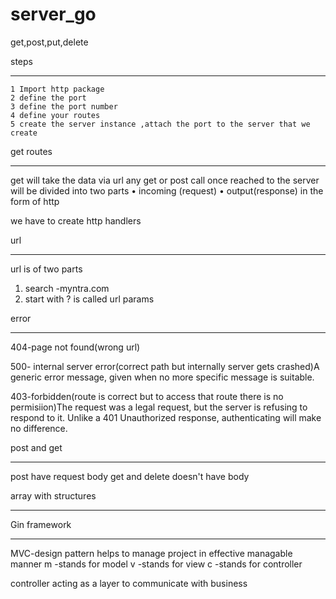 # server_go

get,post,put,delete

steps
******
    1 Import http package
    2 define the port
    3 define the port number
    4 define your routes
    5 create the server instance ,attach the port to the server that we create


get routes
***********
get will take the data via url
any get or post call once reached to the server will be divided into two parts
    • incoming (request)
    • output(response)  in the form of http 

we have to create http handlers

url
****
url is of two parts 
1. search -myntra.com
1. start with ? is called url params



error
******
404-page not found(wrong url)

500- internal server error(correct path but internally server gets crashed)A generic error message, given when no more specific message is suitable.

403-forbidden(route is correct but to access that route there is no permisiion)The request was a legal request, but the server is refusing to respond to it. Unlike a 401 Unauthorized response, authenticating will make no difference.

post and get
**************

post have request body
get and delete doesn't have body


array with structures
*********************

Gin framework
***************
MVC-design pattern
helps to manage project in effective managable manner
m -stands for model
v -stands for view
c -stands for controller

controller acting as a layer to communicate with business


